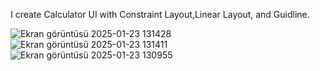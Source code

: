 I create Calculator UI with Constraint Layout,Linear Layout, and Guidline.

![Ekran görüntüsü 2025-01-23 131428](https://github.com/user-attachments/assets/94bb0f4b-51f8-43bc-af24-bfb6174c0078)
![Ekran görüntüsü 2025-01-23 131411](https://github.com/user-attachments/assets/b9736cbc-17df-4c32-8d84-64ed8fddc411)
![Ekran görüntüsü 2025-01-23 130955](https://github.com/user-attachments/assets/136d2352-4477-4680-9822-59f0dd10c309)

